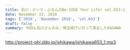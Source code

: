 ```yaml
---
title: 石川・ホンマ・ぶるんのBe-SIDE Your Life! vol.653-1
date: November 23, 2018
tags: ['2018', 'November 2018', 'vol.653']
draft: false
summary: 今回も石川さんのみ！埼玉県庁に行って来ましたKAGAWA
---
```


http://project-phi.ddo.jp/ishikawa/ishikawa653_1.mp3